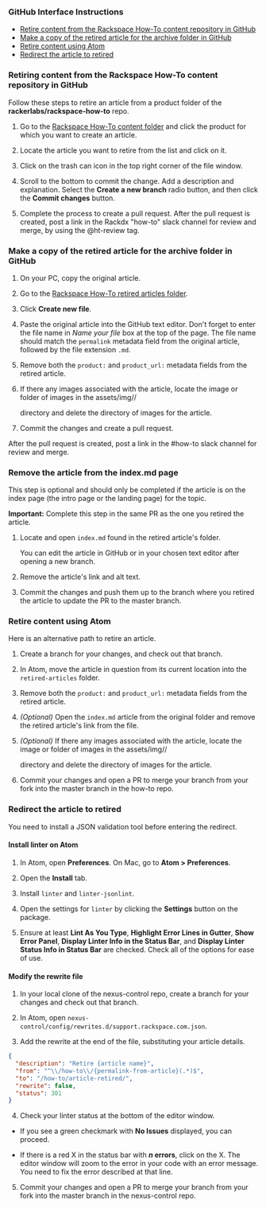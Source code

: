 ### GitHub Interface Instructions

- [Retire content from the Rackspace How-To content repository in GitHub](#retire-content-from-the-rackspace-how-to-content-repository-in-github)
- [Make a copy of the retired article for the archive folder in GitHub](#make-a-copy-of-the-retired-article-for-the-archive-folder-in-github)
- [Retire content using Atom](#retire-content-using-atom)
- [Redirect the article to retired](#redirect-the-article-to-retired)

### Retiring content from the Rackspace How-To content repository in GitHub

Follow these steps to retire an article from a product folder of the
**rackerlabs/rackspace-how-to** repo.

1. Go to the [Rackspace How-To content folder](https://github.com/rackerlabs/rackspace-how-to/tree/master/content)
and click the product for which you want to create an article.

2. Locate the article you want to retire from the list and click on it.

3. Click on the trash can icon in the top right corner of the file window.

4. Scroll to the bottom to commit the change.  Add a description and explanation.
Select the **Create a new branch** radio button, and then click the
**Commit changes** button.

5. Complete the process to create a pull request.  After the pull request is
created, post a link in the Rackdx "how-to" slack channel for review and merge,
by using the @ht-review tag.

### Make a copy of the retired article for the archive folder in GitHub

1. On your PC, copy the original article.

2. Go to the [Rackspace How-To retired articles folder](https://github.com/rackerlabs/rackspace-how-to/tree/master/content/retired-articles).

3. Click **Create new file**.

4. Paste the original article into the GitHub text editor. Don't forget to enter the file name in *Name your file* box at the top of the page. The file name should match the `permalink` metadata field from the original article, followed by the file extension `.md`.

5. Remove both the `product:` and `product_url:` metadata fields from the retired article.

6. If there any images associated with the article, locate the image or folder of images in the assets/img/<product>/<article>
    directory and delete the directory of images for the article.
    
7. Commit the changes and create a pull request.

After the pull request is created, post a link in the #how-to slack channel for review and merge.

### Remove the article from the index.md page

This step is optional and should only be completed if the article is on the index page (the intro page or the landing page) for the topic.

**Important:** Complete this step in the same PR as the one you retired the article.

1. Locate and open `index.md` found in the retired article's folder.

    You can edit the article in GitHub or in your chosen text editor after opening a new branch.

2. Remove the article's link and alt text.

3. Commit the changes and push them up to the branch where you retired the article to update the PR to the master branch.

### Retire content using Atom

Here is an alternative path to retire an article.

1. Create a branch for your changes, and check out that branch.

2. In Atom, move the article in question from its current location into the `retired-articles` folder.

3. Remove both the `product:` and `product_url:` metadata fields from the retired article.

4. *(Optional)* Open the `index.md` article from the original folder and remove the retired article's link from the file.

5. *(Optional)* If there any images associated with the article, locate the image or folder of images in the      assets/img/<product>/<article> directory and delete the directory of images for the article.

5. Commit your changes and open a PR to merge your branch from your fork into the master branch in the how-to repo.

### Redirect the article to retired

You need to install a JSON validation tool before entering the redirect.

#### Install linter on Atom

1. In Atom, open **Preferences**. On Mac, go to **Atom > Preferences**.

2. Open the **Install** tab.

3. Install `linter` and `linter-jsonlint`.

4. Open the settings for `linter` by clicking the **Settings** button on the package.

5. Ensure at least **Lint As You Type**, **Highlight Error Lines in Gutter**, **Show Error Panel**, **Display Linter Info in the Status Bar**, and **Display Linter Status Info in Status Bar** are checked. Check all of the options for ease of use.

#### Modify the rewrite file

1. In your local clone of the nexus-control repo, create a branch for your changes and check out that branch.

2. In Atom, open `nexus-control/config/rewrites.d/support.rackspace.com.json`.

3. Add the rewrite at the end of the file, substituting your article details.

  ```json
  {
    "description": "Retire {article name}",
    "from": "^\\/how-to\\/{permalink-from-article}(.*)$",
    "to": "/how-to/article-retired/",
    "rewrite": false,
    "status": 301
  }
  ```

4. Check your linter status at the bottom of the editor window.

  - If you see a green checkmark with **No Issues** displayed, you can proceed.

  - If there is a red X in the status bar with ***n* errors**, click on the X. The editor window will zoom to the error in your code with an error message. You need to fix the error described at that line.

5. Commit your changes and open a PR to merge your branch from your fork into the master branch in the nexus-control repo.
